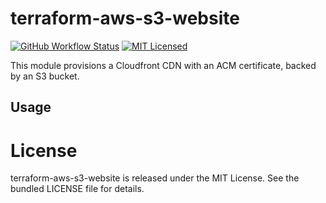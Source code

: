 terraform-aws-s3-website
=========

[![GitHub Workflow Status](https://img.shields.io/github/actions/workflow/status/armorfret/terraform-aws-s3-website/build.yml?branch=main)](https://github.com/armorfret/terraform-aws-s3-website/actions)
[![MIT Licensed](https://img.shields.io/badge/license-MIT-green.svg)](https://tldrlegal.com/license/mit-license)

This module provisions a Cloudfront CDN with an ACM certificate, backed by an S3 bucket.

## Usage

# License

terraform-aws-s3-website is released under the MIT License. See the bundled LICENSE file for details.

